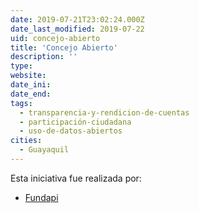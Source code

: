 ```yaml
---
date: 2019-07-21T23:02:24.000Z
date_last_modified: 2019-07-22
uid: concejo-abierto
title: 'Concejo Abierto'
description: ''
type: 
website: 
date_ini: 
date_end: 
tags:
  - transparencia-y-rendicion-de-cuentas
  - participación-ciudadana
  - uso-de-datos-abiertos
cities: 
  - Guayaquil
---
```


Esta iniciativa fue realizada por:

- [Fundapi](/organizaciones/fundapi)
